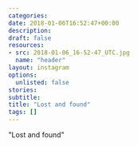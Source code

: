 ```yaml
---
categories:
date: 2018-01-06T16:52:47+00:00
description:
draft: false
resources:
- src: 2018-01-06_16-52-47_UTC.jpg
  name: "header"
layout: instagram
options:
  unlisted: false
stories:
subtitle:
title: "Lost and found"
tags: []
---
```


"Lost and found"
